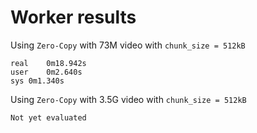 # Worker results
Using `Zero-Copy` with 73M video with `chunk_size = 512kB`
```
real	0m18.942s
user	0m2.640s
sys	0m1.340s
```
Using `Zero-Copy` with 3.5G video with `chunk_size = 512kB`
```
Not yet evaluated
```